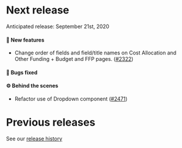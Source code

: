# Next release

Anticipated release: September 21st, 2020

#### 🚀 New features

- Change order of fields and field/title names on Cost Allocation and Other Funding + Budget and FFP pages. ([#2322])

#### 🐛 Bugs fixed

#### ⚙️ Behind the scenes

- Refactor use of Dropdown component ([#2471])

# Previous releases

See our [release history](https://github.com/CMSgov/eAPD/releases)

[#2322]: https://github.com/CMSgov/eAPD/issues/2322
[#2471]: https://github.com/CMSgov/eAPD/issues/2471
